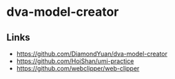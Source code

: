 # dva-model-creator

## Links

* https://github.com/DiamondYuan/dva-model-creator
* https://github.com/HoiShan/umi-practice
* https://github.com/webclipper/web-clipper


